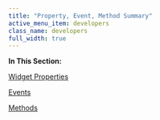 ```yaml
---
title: "Property, Event, Method Summary"
active_menu_item: developers
class_name: developers
full_width: true
---
```



**In This Section:**

[Widget Properties](property,-event,-method-summary/widget-properties)

[Events](property,-event,-method-summary/gmapevents)

[Methods](property,-event,-method-summary/methods)
